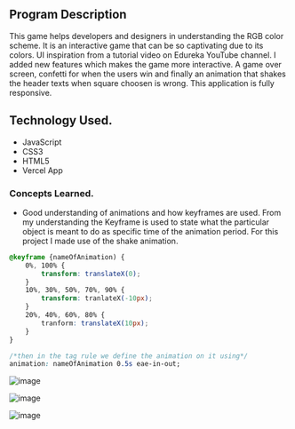 ## Program Description

This game helps developers and designers in understanding the RGB color scheme. It is an interactive game that can be so captivating due to its colors. UI inspiration from a tutorial video on Edureka YouTube channel. I added new features which makes the game more interactive.
A game over screen, confetti for when the users win and finally an animation that shakes the header texts when square choosen is wrong. This application is fully responsive.

## Technology Used.

- JavaScript
- CSS3
- HTML5
- Vercel App

### Concepts Learned.

- Good understanding of animations and how keyframes are used. From my understanding the Keyframe is used to state what the particular object is meant to do as specific time of the animation period. For this project I made use of the shake animation.

```css
@keyframe {nameOfAnimation) {
	0%, 100% {
		transform: translateX(0);
	}
	10%, 30%, 50%, 70%, 90% {
		transform: tranlateX(-10px);
	}
	20%, 40%, 60%, 80% {
		tranform: translateX(10px);
	}
}

/*then in the tag rule we define the animation on it using*/
animation: nameOfAnimation 0.5s eae-in-out;

```

![image](https://github.com/Chioma-Okeke/Guess-the-color/assets/75180541/d3520776-96e0-4f8b-ab0d-a4a986d8bad8)

![image](https://github.com/Chioma-Okeke/Guess-the-color/assets/75180541/e15faee5-7da2-4fd7-b7b4-edede5146e8d)

![image](https://github.com/Chioma-Okeke/Guess-the-color/assets/75180541/a0e76fad-0beb-4cb7-9154-0c790494cefb)


